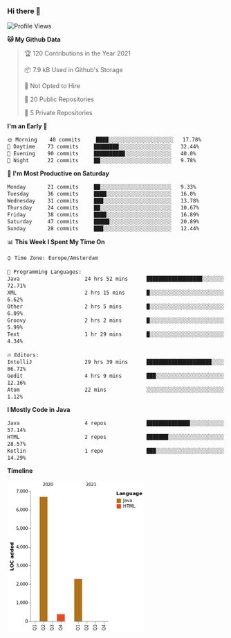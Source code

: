 ### Hi there 👋


<!--START_SECTION:waka-->
![Profile Views](http://img.shields.io/badge/Profile%20Views-18-blue)

**🐱 My Github Data** 

> 🏆 120 Contributions in the Year 2021
 > 
> 📦 7.9 kB Used in Github's Storage 
 > 
> 🚫 Not Opted to Hire
 > 
> 📜 20 Public Repositories 
 > 
> 🔑 5 Private Repositories  
 > 
**I'm an Early 🐤** 

```text
🌞 Morning    40 commits     ████░░░░░░░░░░░░░░░░░░░░░   17.78% 
🌆 Daytime    73 commits     ████████░░░░░░░░░░░░░░░░░   32.44% 
🌃 Evening    90 commits     ██████████░░░░░░░░░░░░░░░   40.0% 
🌙 Night      22 commits     ██░░░░░░░░░░░░░░░░░░░░░░░   9.78%

```
📅 **I'm Most Productive on Saturday** 

```text
Monday       21 commits     ██░░░░░░░░░░░░░░░░░░░░░░░   9.33% 
Tuesday      36 commits     ████░░░░░░░░░░░░░░░░░░░░░   16.0% 
Wednesday    31 commits     ███░░░░░░░░░░░░░░░░░░░░░░   13.78% 
Thursday     24 commits     ██░░░░░░░░░░░░░░░░░░░░░░░   10.67% 
Friday       38 commits     ████░░░░░░░░░░░░░░░░░░░░░   16.89% 
Saturday     47 commits     █████░░░░░░░░░░░░░░░░░░░░   20.89% 
Sunday       28 commits     ███░░░░░░░░░░░░░░░░░░░░░░   12.44%

```


📊 **This Week I Spent My Time On** 

```text
⌚︎ Time Zone: Europe/Amsterdam

💬 Programming Languages: 
Java                     24 hrs 52 mins      ██████████████████░░░░░░░   72.71% 
XML                      2 hrs 15 mins       █░░░░░░░░░░░░░░░░░░░░░░░░   6.62% 
Other                    2 hrs 5 mins        █░░░░░░░░░░░░░░░░░░░░░░░░   6.09% 
Groovy                   2 hrs 2 mins        █░░░░░░░░░░░░░░░░░░░░░░░░   5.99% 
Text                     1 hr 29 mins        █░░░░░░░░░░░░░░░░░░░░░░░░   4.34%

🔥 Editors: 
IntelliJ                 29 hrs 39 mins      █████████████████████░░░░   86.72% 
Gedit                    4 hrs 9 mins        ███░░░░░░░░░░░░░░░░░░░░░░   12.16% 
Atom                     22 mins             ░░░░░░░░░░░░░░░░░░░░░░░░░   1.12%

```

**I Mostly Code in Java** 

```text
Java                     4 repos             ██████████████░░░░░░░░░░░   57.14% 
HTML                     2 repos             ███████░░░░░░░░░░░░░░░░░░   28.57% 
Kotlin                   1 repo              ███░░░░░░░░░░░░░░░░░░░░░░   14.29%

```


**Timeline**

![Chart not found](https://raw.githubusercontent.com/powercasgamer/powercasgamer/master/charts/bar_graph.png) 


<!--END_SECTION:waka-->
